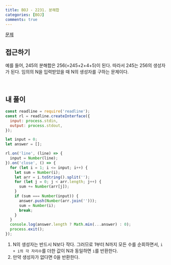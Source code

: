 ```yaml
---
title: BOJ - 2231. 분해합
categories: [BOJ]
comments: true
---
```


[문제](https://www.acmicpc.net/problem/2231)

## 접근하기

예를 들어, 245의 분해합은 256(=245+2+4+5)이 된다. 따라서 245는 256의 생성자가 된다. 임의의 N을 입력받았을 때 N의 생성자를 구하는 문제이다.

<br>

## 내 풀이

```js
const readline = require('readline');
const rl = readline.createInterface({
  input: process.stdin,
  output: process.stdout,
});

let input = 0;
let answer = [];

rl.on('line', (line) => {
  input = Number(line);
}).on('close', () => {
  for (let i = 1; i <= input; i++) {
    let sum = Number(i);
    let arr = i.toString().split('');
    for (let j = 0; j < arr.length; j++) {
      sum += Number(arr[j]);
    }
    if (sum === Number(input)) {
      answer.push(Number(arr.join('')));
      sum = Number(i);
      break;
    }
  }
  console.log(answer.length ? Math.min(...answer) : 0);
  process.exit();
});
```

1. N의 생성자는 반드시 N보다 작다. 그러므로 1부터 N까지 모든 수를 순회하면서, `i + i의 각 자리수`를 더한 값이 N과 동일하면 `i`를 반환한다.
2. 만약 생성자가 없다면 0을 반환한다.
